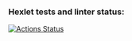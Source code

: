 ### Hexlet tests and linter status:
[![Actions Status](https://github.com/InfluxOW/php-oop-project-lvl1/workflows/hexlet-check/badge.svg)](https://github.com/InfluxOW/php-oop-project-lvl1/actions)